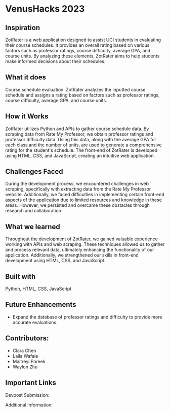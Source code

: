 # VenusHacks 2023

## Inspiration
ZotRater is a web application designed to assist UCI students in evaluating their 
course schedules. It provides an overall rating based on various factors such as 
professor ratings, course difficulty, average GPA, and course units. By analyzing 
these elements, ZotRater aims to help students make informed decisions about their schedules.


## What it does
Course schedule evaluation: ZotRater analyzes the inputted course schedule and 
assigns a rating based on factors such as professor ratings, course difficulty, 
average GPA, and course units.


## How it Works
ZotRater utilizes Python and APIs to gather course schedule data. 
By scraping data from Rate My Professor, we obtain professor ratings 
and professor difficulty data. Using this data, along with the average GPA 
for each class and the number of units, are used to generate a comprehensive 
rating for the student's schedule. The front-end of ZotRater is 
developed using HTML, CSS, and JavaScript, creating an intuitive web application.


## Challenges Faced
During the development process, we encountered challenges in web scraping, 
specifically with extracting data from the Rate My Professor website. 
Additionally, we faced difficulties in implementing certain front-end aspects 
of the application due to limited resources and knowledge in these areas. 
However, we persisted and overcame these obstacles through research and collaboration.

## What we learned
Throughout the development of ZotRater, we gained valuable experience working 
with APIs and web scraping. These techniques allowed us to gather and process relevant data, 
ultimately enhancing the functionality of our application. Additionally, we strengthened 
our skills in front-end development using HTML, CSS, and JavaScript.

## Built with
Python, HTML, CSS, JavaScript

## Future Enhancements
* Expand the database of professor ratings and difficulty to provide more accurate evaluations.

## Contributors:
* Clara Chen
* Laila Wafaie
* Maitreyi Pareek
* Waylon Zhu

## Important Links
Devpost Submission:

Additional Information:
